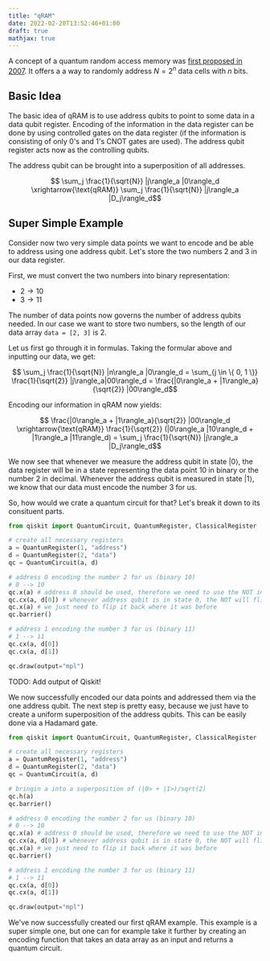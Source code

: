 ```yaml
---
title: "qRAM"
date: 2022-02-20T13:52:46+01:00
draft: true
mathjax: true
---
```


A concept of a quantum random access memory was [first proposed in 2007](https://arxiv.org/pdf/0708.1879.pdf). It offers a a way to randomly address $N=2^n$ data cells with $n$ bits.

## Basic Idea

The basic idea of qRAM is to use address qubits to point to some data in a data qubit register. Encoding of the information in the data register can be done by using controlled gates on the data register (if the information is consisting of only 0's and 1's CNOT gates are used). The address qubit register acts now as the controlling qubits.

The address qubit can be brought into a superposition of all addresses.

$$ \sum_j \frac{1}{\sqrt{N}} |j\rangle_a |0\rangle_d \xrightarrow{\text{qRAM}} \sum_j \frac{1}{\sqrt{N}} |j\rangle_a |D_j\rangle_d$$

## Super Simple Example

Consider now two very simple data points we want to encode and be able to address using one address qubit. Let's store the two numbers 2 and 3 in our data register.

First, we must convert the two numbers into binary representation:

- $2 \rightarrow 10$
- $3 \rightarrow 11$

The number of data points now governs the number of address qubits needed. In our case we want to store two numbers, so the length of our data array `data = [2, 3]` is 2.

Let us first go through it in formulas. Taking the formular above and inputting our data, we get:

$$  \sum_j \frac{1}{\sqrt{N}} |n\rangle_a |0\rangle_d = \sum_{j \in \{ 0, 1 \}} \frac{1}{\sqrt{2}} |j\rangle_a|00\rangle_d = \frac{|0\rangle_a + |1\rangle_a}{\sqrt{2}} |00\rangle_d$$

Encoding our information in qRAM now yields:

$$ \frac{|0\rangle_a + |1\rangle_a}{\sqrt{2}} |00\rangle_d \xrightarrow{\text{qRAM}} \frac{1}{\sqrt{2}} (|0\rangle_a |10\rangle_d + |1\rangle_a |11\rangle_d) = \sum_j \frac{1}{\sqrt{N}} |j\rangle_a |D_j\rangle_d$$

We now see that whenever we measure the address qubit in state $|0\rangle$, the data register will be in a state representing the data point 10 in binary or the number 2 in decimal. Whenever the address qubit is measured in state $|1\rangle$, we know that our data must encode the number 3 for us.

So, how would we crate a quantum circuit for that? Let's break it down to its consituent parts.

```python
from qiskit import QuantumCircuit, QuantumRegister, ClassicalRegister

# create all necessary registers
a = QuantumRegister(1, "address")
d = QuantumRegister(2, "data")
qc = QuantumCircuit(a, d)

# address 0 encoding the number 2 for us (binary 10)
# 0 --> 10
qc.x(a) # address 0 should be used, therefore we need to use the NOT in order to have an effect when using the CNOT gate
qc.cx(a, d[0]) # whenever address qubit is in state 0, the NOT will flip it to 1 and this will trigger the CNOT to encode 10 for us (data0 = 1, data1 = 0)
qc.x(a) # we just need to flip it back where it was before
qc.barrier()

# address 1 encoding the number 3 for us (binary 11)
# 1 --> 11
qc.cx(a, d[0])
qc.cx(a, d[1])

qc.draw(output="mpl")
```

TODO: Add output of Qiskit!

We now successfully encoded our data points and addressed them via the one address qubit. The next step is pretty easy, because we just have to create a uniform superposition of the address qubits. This can be easily done via a Hadamard gate.

```python
from qiskit import QuantumCircuit, QuantumRegister, ClassicalRegister

# create all necessary registers
a = QuantumRegister(1, "address")
d = QuantumRegister(2, "data")
qc = QuantumCircuit(a, d)

# bringin a into a superposition of (|0> + |1>)/sqrt(2)
qc.h(a)
qc.barrier()

# address 0 encoding the number 2 for us (binary 10)
# 0 --> 10
qc.x(a) # address 0 should be used, therefore we need to use the NOT in order to have an effect when using the CNOT gate
qc.cx(a, d[0]) # whenever address qubit is in state 0, the NOT will flip it to 1 and this will trigger the CNOT to encode 10 for us (data0 = 1, data1 = 0)
qc.x(a) # we just need to flip it back where it was before
qc.barrier()

# address 1 encoding the number 3 for us (binary 11)
# 1 --> 11
qc.cx(a, d[0])
qc.cx(a, d[1])

qc.draw(output="mpl")
```

We've now successfully created our first qRAM example. This example is a super simple one, but one can for example take it further by creating an encoding function that takes an data array as an input and returns a quantum circuit.

